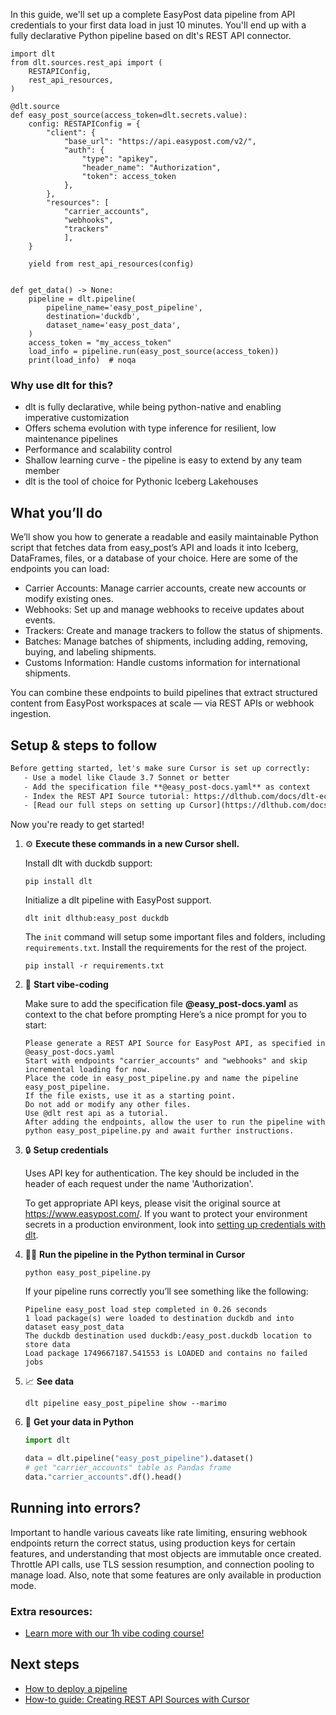 In this guide, we'll set up a complete EasyPost data pipeline from API credentials to your first data load in just 10 minutes. You'll end up with a fully declarative Python pipeline based on dlt's REST API connector.

```python-outcome
import dlt
from dlt.sources.rest_api import (
    RESTAPIConfig,
    rest_api_resources,
)

@dlt.source
def easy_post_source(access_token=dlt.secrets.value):
    config: RESTAPIConfig = {
        "client": {
            "base_url": "https://api.easypost.com/v2/",
            "auth": {
                "type": "apikey",
                "header_name": "Authorization",
                "token": access_token
            },
        },
        "resources": [
            "carrier_accounts",
            "webhooks",
            "trackers"
            ],
    }

    yield from rest_api_resources(config)


def get_data() -> None:
    pipeline = dlt.pipeline(
        pipeline_name='easy_post_pipeline',
        destination='duckdb',
        dataset_name='easy_post_data', 
    )
    access_token = "my_access_token"
    load_info = pipeline.run(easy_post_source(access_token))
    print(load_info)  # noqa
```

### Why use dlt for this?

- dlt is fully declarative, while being python-native and enabling imperative customization
- Offers schema evolution with type inference for resilient, low maintenance pipelines
- Performance and scalability control
- Shallow learning curve - the pipeline is easy to extend by any team member
- dlt is the tool of choice for Pythonic Iceberg Lakehouses

## What you’ll do

We’ll show you how to generate a readable and easily maintainable Python script that fetches data from easy_post’s API and loads it into Iceberg, DataFrames, files, or a database of your choice. Here are some of the endpoints you can load:

- Carrier Accounts: Manage carrier accounts, create new accounts or modify existing ones.
- Webhooks: Set up and manage webhooks to receive updates about events.
- Trackers: Create and manage trackers to follow the status of shipments.
- Batches: Manage batches of shipments, including adding, removing, buying, and labeling shipments.
- Customs Information: Handle customs information for international shipments.

You can combine these endpoints to build pipelines that extract structured content from EasyPost workspaces at scale — via REST APIs or webhook ingestion.

## Setup & steps to follow

```default
Before getting started, let's make sure Cursor is set up correctly:
   - Use a model like Claude 3.7 Sonnet or better
   - Add the specification file **@easy_post-docs.yaml** as context
   - Index the REST API Source tutorial: https://dlthub.com/docs/dlt-ecosystem/verified-sources/rest_api/ and add it to context as **@dlt rest api**
   - [Read our full steps on setting up Cursor](https://dlthub.com/docs/dlt-ecosystem/llm-tooling/cursor-restapi#23-configuring-cursor-with-documentation)
```

Now you're ready to get started! 

1. ⚙️ **Execute these commands in a new Cursor shell.**
    
    Install dlt with duckdb support:
    ```shell
    pip install dlt
    ```

    Initialize a dlt pipeline with EasyPost support.
    ```shell
    dlt init dlthub:easy_post duckdb
    ```

    The `init` command will setup some important files and folders, including `requirements.txt`. Install the requirements for the rest of the project.
    ```shell
    pip install -r requirements.txt
    ```
    
2. 🤠 **Start vibe-coding**
    
    Make sure to add the specification file **@easy_post-docs.yaml** as context to the chat before prompting
    Here’s a nice prompt for you to start: 
    
    ```prompt
    Please generate a REST API Source for EasyPost API, as specified in @easy_post-docs.yaml 
    Start with endpoints "carrier_accounts" and "webhooks" and skip incremental loading for now. 
    Place the code in easy_post_pipeline.py and name the pipeline easy_post_pipeline. 
    If the file exists, use it as a starting point. 
    Do not add or modify any other files. 
    Use @dlt rest api as a tutorial. 
    After adding the endpoints, allow the user to run the pipeline with python easy_post_pipeline.py and await further instructions.
    ```

    
3. 🔒 **Setup credentials** 
    
    Uses API key for authentication. The key should be included in the header of each request under the name 'Authorization'.
    
    To get appropriate API keys, please visit the original source at https://www.easypost.com/.
    If you want to protect your environment secrets in a production environment, look into [setting up credentials with dlt](https://dlthub.com/docs/walkthroughs/add_credentials).
    
4. 🏃‍♀️ **Run the pipeline in the Python terminal in Cursor**
    
    ```shell
    python easy_post_pipeline.py
    ```
    
    If your pipeline runs correctly you’ll see something like the following:
    
    ```shell
    Pipeline easy_post load step completed in 0.26 seconds
    1 load package(s) were loaded to destination duckdb and into dataset easy_post_data
    The duckdb destination used duckdb:/easy_post.duckdb location to store data
    Load package 1749667187.541553 is LOADED and contains no failed jobs
    ```
    
5. 📈 **See data**
    
    ```shell
    dlt pipeline easy_post_pipeline show --marimo
    ```
    
6. 🐍 **Get your data in Python**
    
    ```python
    import dlt

   data = dlt.pipeline("easy_post_pipeline").dataset()
   # get "carrier_accounts" table as Pandas frame
   data."carrier_accounts".df().head()
    ```

## Running into errors?

Important to handle various caveats like rate limiting, ensuring webhook endpoints return the correct status, using production keys for certain features, and understanding that most objects are immutable once created. Throttle API calls, use TLS session resumption, and connection pooling to manage load. Also, note that some features are only available in production mode.

### Extra resources:

- [Learn more with our 1h vibe coding course!](https://www.youtube.com/watch?v=GGid70rnJuM)

## Next steps

- [How to deploy a pipeline](https://dlthub.com/docs/walkthroughs/deploy-a-pipeline)
- [How-to guide: Creating REST API Sources with Cursor](https://dlthub.com/docs/dlt-ecosystem/llm-tooling/cursor-restapi)
